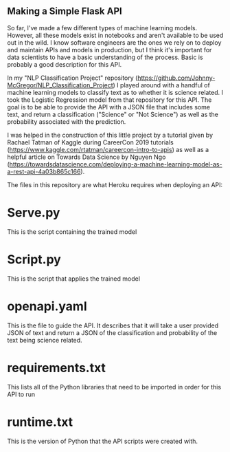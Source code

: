 ## Making a Simple Flask API
So far, I've made a few different types of machine learning models.  However, all these models exist in notebooks and aren't available to be used out in the wild.  I know software engineers are the ones we rely on to deploy and maintain APIs and models in production, but I think it's important for data scientists to have a basic understanding of the process.  Basic is probably a good description for this API.

In my "NLP Classification Project" repository (https://github.com/Johnny-McGregor/NLP_Classification_Project) I played around with a handful of machine learning models to classify text as to whether it is science related.  I took the Logistic Regression model from that repository for this API.  The goal is to be able to provide the API with a JSON file that includes some text, and return a classification ("Science" or "Not Science") as well as the probability associated with the prediction.

I was helped in the construction of this little project by a tutorial given by Rachael Tatman of Kaggle during CareerCon 2019 tutorials (https://www.kaggle.com/rtatman/careercon-intro-to-apis) as well as a helpful article on Towards Data Science by Nguyen Ngo (https://towardsdatascience.com/deploying-a-machine-learning-model-as-a-rest-api-4a03b865c166).

The files in this repository are what Heroku requires when deploying an API:

# Serve.py
This is the script containing the trained model

# Script.py
This is the script that applies the trained model

# openapi.yaml
This is the file to guide the API.  It describes that it will take a user provided JSON of text and return a JSON of the classification and probability of the text being science related.

# requirements.txt
This lists all of the Python libraries that need to be imported in order for this API to run

# runtime.txt
This is the version of Python that the API scripts were created with.
